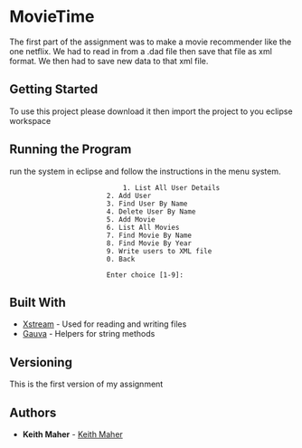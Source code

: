# MovieTime

The first part of the assignment was to make a movie recommender like the one netflix.
We had to read in from a .dad file then save that file as xml format. 
We then had to save new data to that xml file.


## Getting Started
To use this project please download it then import the project to you eclipse workspace

## Running the Program

run the system in eclipse and follow the instructions in the menu system.

                                1. List All User Details
	                        2. Add User
	                        3. Find User By Name
	                        4. Delete User By Name
	                        5. Add Movie
	                        6. List All Movies
	                        7. Find Movie By Name
	                        8. Find Movie By Year
	                        9. Write users to XML file
	                        0. Back
                          
	                        Enter choice [1-9]: 

## Built With

* [Xstream](http://x-stream.github.io/) - Used for reading and writing files
* [Gauva](https://github.com/google/guava) - Helpers for string methods

## Versioning
This is the first version of my assignment

## Authors

* **Keith Maher**  - [Keith Maher](https://github.com/keithmaher)



